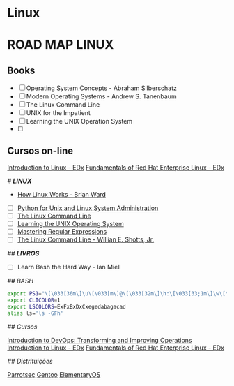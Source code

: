 # Linux

# **ROAD MAP LINUX**

## **Books**

- [ ] Operating System Concepts - Abraham Silberschatz
- [ ] Modern Operating Systems - Andrew S. Tanenbaum
- [ ] The Linux Command Line
- [ ] UNIX for the Impatient
- [ ] Learning the UNIX Operation System
- [ ] 

## Cursos on-line

[Introduction to Linux - EDx](~https://www.edx.org/course/introduction-linux-linuxfoundationx-lfs101x-1~)
[Fundamentals of Red Hat Enterprise Linux - EDx](~https://www.edx.org/course/fundamentals-red-hat-enterprise-linux-red-hat-rh066x~)

*# **LINUX***

- [How Linux Works - Brian Ward](book_HowLinuxWorks.md)
- [ ] [Python for Unix and Linux System Administration](http://shop.oreilly.com/product/9780596515829.do)
- [ ] [The Linux Command Line]()
- [ ] [Learning the UNIX Operating System]()
- [ ] [Mastering Regular Expressions]()
- [ ] [The Linux Command Line - Willian E. Shotts, Jr.]()

*## **LIVROS***

- [ ] Learn Bash the Hard Way - Ian Miell

*## BASH*

```bash
export PS1="\[\033[36m\]\u\[\033[m\]@\[\033[32m\]\h:\[\033[33;1m\]\w\[\033[m\]\$ "
export CLICOLOR=1
export LSCOLORS=ExFxBxDxCxegedabagacad
alias ls='ls -GFh'
```


*## Cursos*

[Introduction to DevOps: Transforming and Improving Operations](_https://www.edx.org/course/introduction-to-devops-transforming-and-improving-operations_)
[Introduction to Linux - EDx](_https://www.edx.org/course/introduction-linux-linuxfoundationx-lfs101x-1_)
[Fundamentals of Red Hat Enterprise Linux - EDx](_https://www.edx.org/course/fundamentals-red-hat-enterprise-linux-red-hat-rh066x_)

*## Distrituições*

[Parrotsec](_https://www.parrotsec.org/_)
[Gentoo](_https://www.gentoo.org/_)
[ElementaryOS](_https://elementary.io/_)




